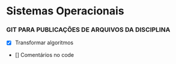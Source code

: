 # Sistemas Operacionais
### GIT PARA PUBLICAÇÕES DE ARQUIVOS DA DISCIPLINA
- [x] Transformar algoritmos
- [] Comentários no code
